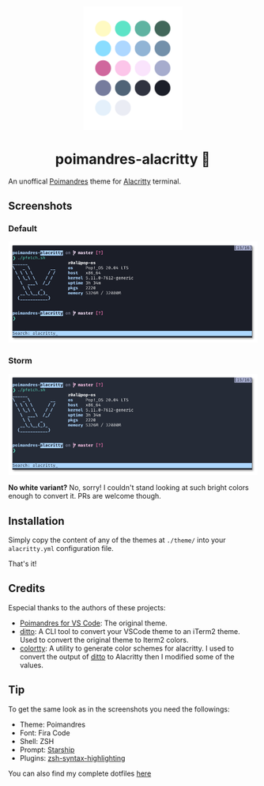<p align="center">
	<img src="assets/dots.png" width="200" />
	<h1 align="center">poimandres-alacritty 🎨</h1>
</p>

An unoffical [Poimandres][poimandres] theme for [Alacritty][alacritty] terminal.

## Screenshots

### Default

<p align="center">
	<img src="assets/screenshot.png" />
</p>

### Storm

<p align="center">
	<img src="assets/screenshot-storm.png" />
</p>

**No white variant?** No, sorry! I couldn't stand looking at such bright colors enough to convert it. PRs are welcome though.

## Installation

Simply copy the content of any of the themes at `./theme/` into your `alacritty.yml` configuration file.

That's it!

## Credits

Especial thanks to the authors of these projects:

- [Poimandres for VS Code][poimandres]: The original theme.
- [ditto][ditto]: A CLI tool to convert your VSCode theme to an iTerm2 theme. Used to convert the original theme to Iterm2 colors.
- [colortty][colortty]: A utility to generate color schemes for alacritty. I used to convert the output of [ditto][ditto] to Alacritty then I modified some of the values.

## Tip

To get the same look as in the screenshots you need the followings:

- Theme: Poimandres
- Font: Fira Code
- Shell: ZSH
- Prompt: [Starship][starship]
- Plugins: [zsh-syntax-highlighting][zsh-syx]

You can also find my complete dotfiles [here][dotfiles]

[poimandres]: https://github.com/drcmda/poimandres-theme
[alacritty]: https://github.com/alacritty/alacritty
[ditto]: https://github.com/campvanilla/ditto
[colortty]: https://github.com/shuhei/colortty
[starship]: https://starship.rs/
[dotfiles]: https://github.com/z0al/dotfiles
[zsh-syx]: https://github.com/zsh-users/zsh-syntax-highlighting
